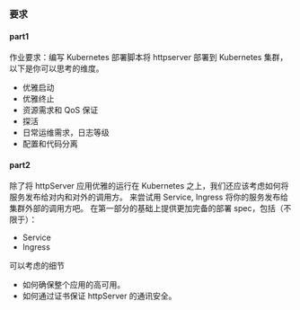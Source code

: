 ### 要求
#### part1
作业要求：编写 Kubernetes 部署脚本将 httpserver 部署到 Kubernetes 集群，以下是你可以思考的维度。

 - 优雅启动
 - 优雅终止
 - 资源需求和 QoS 保证
 - 探活
 - 日常运维需求，日志等级
 - 配置和代码分离

#### part2
除了将 httpServer 应用优雅的运行在 Kubernetes 之上，我们还应该考虑如何将服务发布给对内和对外的调用方。
来尝试用 Service, Ingress 将你的服务发布给集群外部的调用方吧。
在第一部分的基础上提供更加完备的部署 spec，包括（不限于）：

 - Service
 - Ingress

可以考虑的细节
 - 如何确保整个应用的高可用。
 - 如何通过证书保证 httpServer 的通讯安全。


